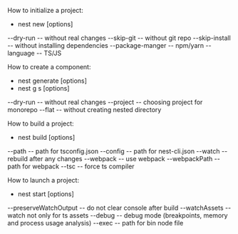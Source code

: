 How to initialize a project:

-   nest new <name> [options]

--dry-run -- without real changes
--skip-git -- without git repo
--skip-install -- without installing dependencies
--package-manger -- npm/yarn
--language -- TS/JS

How to create a component:

-   nest generate <schematic> <name> [options]
-   nest g s <name> [options]

--dry-run -- without real changes
--project -- choosing project for monorepo
--flat -- without creating nested directory

How to build a project:

-   nest build [options]

--path -- path for tsconfig.json
--config -- path for nest-cli.json
--watch -- rebuild after any changes
--webpack -- use webpack
--webpackPath -- path for webpack
--tsc -- force ts compiler

How to launch a project:

-   nest start [options]

--preserveWatchOutput -- do not clear console after build
--watchAssets -- watch not only for ts assets
--debug -- debug mode (breakpoints, memory and process usage analysis)
--exec -- path for bin node file
